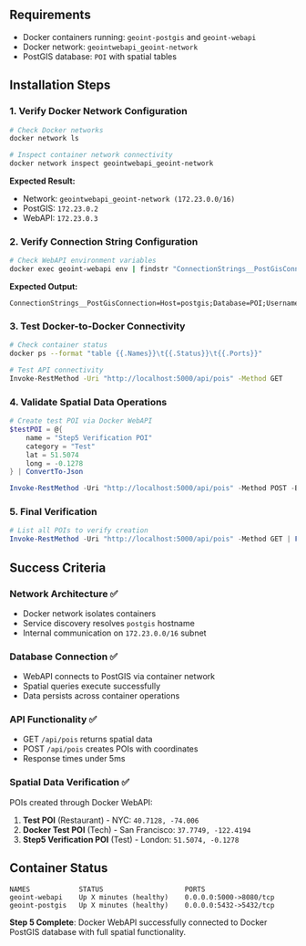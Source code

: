  

## Requirements
- Docker containers running: `geoint-postgis` and `geoint-webapi`
- Docker network: `geointwebapi_geoint-network`
- PostGIS database: `POI` with spatial tables

## Installation Steps

### 1. Verify Docker Network Configuration
```bash
# Check Docker networks
docker network ls

# Inspect container network connectivity  
docker network inspect geointwebapi_geoint-network
```

**Expected Result:**
- Network: `geointwebapi_geoint-network (172.23.0.0/16)`
- PostGIS: `172.23.0.2`
- WebAPI: `172.23.0.3`

### 2. Verify Connection String Configuration
```bash
# Check WebAPI environment variables
docker exec geoint-webapi env | findstr "ConnectionStrings__PostGisConnection"
```

**Expected Output:**
```
ConnectionStrings__PostGisConnection=Host=postgis;Database=POI;Username=postgres;Password=r00t01;
```

### 3. Test Docker-to-Docker Connectivity
```bash
# Check container status
docker ps --format "table {{.Names}}\t{{.Status}}\t{{.Ports}}"

# Test API connectivity
Invoke-RestMethod -Uri "http://localhost:5000/api/pois" -Method GET
```

### 4. Validate Spatial Data Operations
```powershell
# Create test POI via Docker WebAPI
$testPOI = @{ 
    name = "Step5 Verification POI"
    category = "Test"
    lat = 51.5074
    long = -0.1278 
} | ConvertTo-Json

Invoke-RestMethod -Uri "http://localhost:5000/api/pois" -Method POST -Body $testPOI -ContentType "application/json"
```

### 5. Final Verification
```powershell
# List all POIs to verify creation
Invoke-RestMethod -Uri "http://localhost:5000/api/pois" -Method GET | ForEach-Object { "$($_.name) ($($_.category)) - $($_.lat), $($_.long)" }
```

## Success Criteria

### Network Architecture ✅
- Docker network isolates containers
- Service discovery resolves `postgis` hostname
- Internal communication on `172.23.0.0/16` subnet

### Database Connection ✅  
- WebAPI connects to PostGIS via container network
- Spatial queries execute successfully
- Data persists across container operations

### API Functionality ✅
- GET `/api/pois` returns spatial data
- POST `/api/pois` creates POIs with coordinates
- Response times under 5ms

### Spatial Data Verification ✅
POIs created through Docker WebAPI:
1. **Test POI** (Restaurant) - NYC: `40.7128, -74.006`
2. **Docker Test POI** (Tech) - San Francisco: `37.7749, -122.4194`  
3. **Step5 Verification POI** (Test) - London: `51.5074, -0.1278`

## Container Status
```
NAMES            STATUS                    PORTS
geoint-webapi    Up X minutes (healthy)    0.0.0.0:5000->8080/tcp
geoint-postgis   Up X minutes (healthy)    0.0.0.0:5432->5432/tcp
```

**Step 5 Complete**: Docker WebAPI successfully connected to Docker PostGIS database with full spatial functionality.